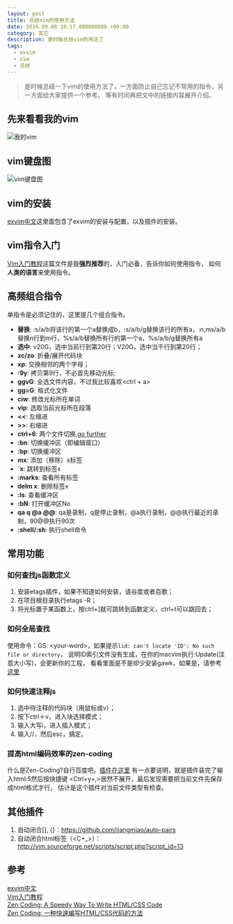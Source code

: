 ```yaml
---
layout: post
title: 总结vim的使用方法
date: 2016.09.08 10:17.000000000 +09:00
category: 其它 
description: 是时候总结vim的用法了
tags: 
  - exvim
  - vim
  - 总结
---
```


> 是时候总结一下vim的使用方法了，一方面防止自己忘记不常用的指令，另一方面给大家提供一个参考。
> 等有时间再把文中的链接内容展开介绍。

## 先来看看我的vim

![我的vim]({{site.imageurl}}/assets/images/2016/how-to-use-vim-my-vim.png)


## vim键盘图

![vim键盘图]({{site.imageurl}}/assets/images/2016/how-to-use-vim1.png)

## vim的安装

[exvim中文](http://exvim.github.io/docs-zh/)这里面包含了exvim的安装与配置，以及插件的安装。

## vim指令入门

[Vim入门教程](http://blog.jobbole.com/86132/)这篇文件是我**强烈推荐**的，入门必备，告诉你如何使用指令，
如何**人类的语言**来使用指令。

## 高频组合指令

单指令是必须记住的，这里提几个组合指令。<br/>

- **替换**: :s/a/b将该行的第一个a替换成b，:s/a/b/g替换该行的所有a，:n,ms/a/b替换n行到m行，%s/a/b替换所有行的第一个a，%s/a/b/g替换所有a
- **选中**: v20G，选中当前行到第20行；V20G，选中当千行到第20行；
- **zc/zo**: 折叠/展开代码块
- **xp**: 交换相邻的两个字母；
- **:9y**: 拷贝第9行，不必首先移动光标;
- **ggvG**: 全选文件内容，不过我比较喜欢<ctrl + a>
- **gg=G**: 格式化文件
- **ciw**: 修改光标所在单词
- **vip**: 选取当前光标所在段落
- **<<**: 左缩进
- **>>**: 右缩进
- **ctrl+6**: 两个文件切换,[go further](http://stackoverflow.com/questions/19971023/how-to-go-back-to-previous-opened-file-in-vim)
- **:bn**: 切换缓冲区（即编辑窗口） 
- **:bp**: 切换缓冲区
- **mx**: 添加（移除）x标签
- **\`x**: 跳转到标签x
- **:marks**: 查看所有标签
- **delm x**: 删除标签x
- **:ls**: 查看缓冲区
- **:bN**: 打开缓冲区No
- **qa q @a @@**: qa是录制，q是停止录制，@a执行录制，@@执行最近的录制，90@@执行90次
- **:shell/:sh**: 执行shell命令

## 常用功能

### 如何查找js函数定义

1. 安装etags插件，如果不知道如何安装，请谷度或者百歌；
2. 在项目根目录执行etags -R；
3. 将光标置于某函数上，按ctrl+]就可跳转到函数定义，ctrl+t可以跳回去；

### 如何全局查找

使用命令：GS: \<your-word\>，如果提示`lid: can't locate 'ID': No such file or directory`，
说明ID索引文件没有生成，在你的macvim执行:Update(注意大小写)，会更新你的工程，
看看里面是不是却少安装gawk，如果是，请参考[这里](http://macappstore.org/gawk/)

### 如何快速注释js

1. 选中待注释的代码块（用鼠标或v）；
2. 按下ctrl＋v，进入块选择模式；
3. 输入大写i，进入插入模式；
4. 输入//，然后esc，搞定。

### 提高html编码效率的zen-coding

什么是Zen-Coding?自行百度吧。[插件在这里](https://github.com/mattn/emmet-vim)
有一点要说明，就是插件装完了输入html:5然后按快捷键 <Ctrl+y+,>居然不展开，最后发现需要把当前文件先保存成html格式才行，
估计是这个插件对当前文件类型有检查。

## 其他插件

1. 自动闭合[], {}：https://github.com/jiangmiao/auto-pairs
2. 自动闭合html标签（<C+_>）：http://vim.sourceforge.net/scripts/script.php?script_id=13

## 参考
[exvim中文](http://exvim.github.io/docs-zh/)<br/>
[Vim入门教程](http://blog.jobbole.com/86132/)<br/>
[Zen Coding: A Speedy Way To Write HTML/CSS Code](https://www.smashingmagazine.com/2009/11/zen-coding-a-new-way-to-write-html-code/)<br/>
[Zen Coding: 一种快速编写HTML/CSS代码的方法](https://www.qianduan.net/zen-coding-a-new-way-to-write-html-code/)<br/>

